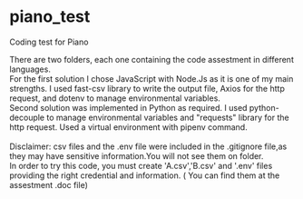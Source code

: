 # piano_test
Coding test for Piano

There are two folders, each one containing the code assestment in different languages. 
<br/>
For the first solution I chose JavaScript with Node.Js as it is one of my main strengths. I used fast-csv library to write the output file, Axios for the http request, and dotenv to manage environmental variables.
<br/>
Second solution was implemented in Python as required. I used python-decouple to manage environmental variables and "requests" library for the http request. Used a virtual environment with pipenv command.
<br/>
<br/>
Disclaimer: csv files and the .env file were included in the .gitignore file,as they may have sensitive information.You will not see them on folder.
<br/>
In order to try this code, you must create 'A.csv','B.csv' and '.env' files providing the right credential and information. ( You can find them at the assestment .doc file)


